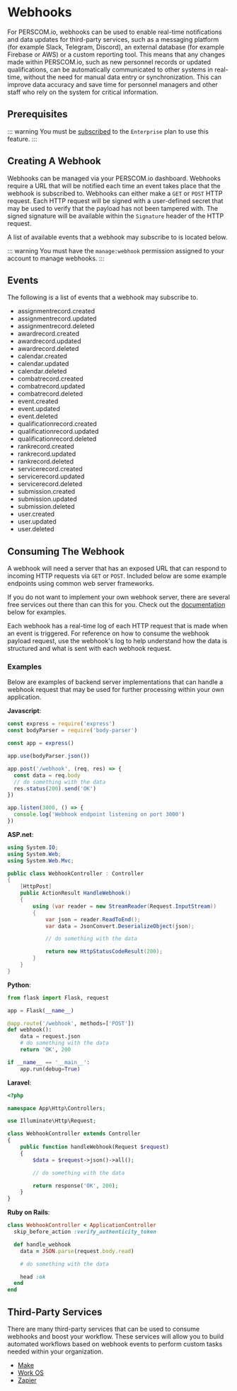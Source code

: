 # Webhooks

For PERSCOM.io, webhooks can be used to enable real-time notifications and data updates for third-party services, such as a messaging
platform (for example Slack, Telegram, Discord), an external database (for example Firebase or AWS) or a custom reporting tool. This means
that any changes made within PERSCOM.io, such as new personnel records or updated qualifications, can be automatically communicated to other
systems in real-time, without the need for manual data entry or synchronization. This can improve data accuracy and save time for personnel
managers and other staff who rely on the system for critical information.

## Prerequisites

<!-- prettier-ignore -->
::: warning
You must be [subscribed](https://docs.perscom.io/pricing) to the `Enterprise` plan to use this feature.
:::

## Creating A Webhook

Webhooks can be managed via your PERSCOM.io dashboard. Webhooks require a URL that will be notified each time an event takes place that the
webhook is subscribed to. Webhooks can either make a `GET` or `POST` HTTP request. Each HTTP request will be signed with a user-defined
secret that may be used to verify that the payload has not been tampered with. The signed signature will be available within the `Signature`
header of the HTTP request.

A list of available events that a webhook may subscribe to is located below.

<!-- prettier-ignore -->
::: warning
You must have the `manage:webhook` permission assigned to your account to manage webhooks.
:::

## Events

The following is a list of events that a webhook may subscribe to.

- assignmentrecord.created
- assignmentrecord.updated
- assignmentrecord.deleted
- awardrecord.created
- awardrecord.updated
- awardrecord.deleted
- calendar.created
- calendar.updated
- calendar.deleted
- combatrecord.created
- combatrecord.updated
- combatrecord.deleted
- event.created
- event.updated
- event.deleted
- qualificationrecord.created
- qualificationrecord.updated
- qualificationrecord.deleted
- rankrecord.created
- rankrecord.updated
- rankrecord.deleted
- servicerecord.created
- servicerecord.updated
- servicerecord.deleted
- submission.created
- submission.updated
- submission.deleted
- user.created
- user.updated
- user.deleted

## Consuming The Webhook

A webhook will need a server that has an exposed URL that can respond to incoming HTTP requests via `GET` or `POST`. Included below are some
example endpoints using common web server frameworks.

If you do not want to implement your own webhook server, there are several free services out there than can this for you. Check out the
[documentation](#third-party-services) below for examples.

Each webhook has a real-time log of each HTTP request that is made when an event is triggered. For reference on how to consume the webhook
payload request, use the webhook's log to help understand how the data is structured and what is sent with each webhook request.

### Examples

Below are examples of backend server implementations that can handle a webhook request that may be used for further processing within your
own application.

**Javascript**:

```js
const express = require('express')
const bodyParser = require('body-parser')

const app = express()

app.use(bodyParser.json())

app.post('/webhook', (req, res) => {
  const data = req.body
  // do something with the data
  res.status(200).send('OK')
})

app.listen(3000, () => {
  console.log('Webhook endpoint listening on port 3000')
})
```

**ASP.net**:

```csharp
using System.IO;
using System.Web;
using System.Web.Mvc;

public class WebhookController : Controller
{
    [HttpPost]
    public ActionResult HandleWebhook()
    {
        using (var reader = new StreamReader(Request.InputStream))
        {
            var json = reader.ReadToEnd();
            var data = JsonConvert.DeserializeObject(json);

            // do something with the data

            return new HttpStatusCodeResult(200);
        }
    }
}
```

**Python**:

```python
from flask import Flask, request

app = Flask(__name__)

@app.route('/webhook', methods=['POST'])
def webhook():
    data = request.json
    # do something with the data
    return 'OK', 200

if __name__ == '__main__':
    app.run(debug=True)
```

**Laravel**:

```php
<?php

namespace App\Http\Controllers;

use Illuminate\Http\Request;

class WebhookController extends Controller
{
    public function handleWebhook(Request $request)
    {
        $data = $request->json()->all();

        // do something with the data

        return response('OK', 200);
    }
}
```

**Ruby on Rails**:

```ruby
class WebhookController < ApplicationController
  skip_before_action :verify_authenticity_token

  def handle_webhook
    data = JSON.parse(request.body.read)

    # do something with the data

    head :ok
  end
end
```

## Third-Party Services

There are many third-party services that can be used to consume webhooks and boost your workflow. These services will allow you to build
automated workflows based on webhook events to perform custom tasks needed within your organization.

- [Make](https://www.make.com/en/help/tools/webhooks)
- [Work OS](https://workos.com/blog/building-webhooks-into-your-application-guidelines-and-best-practices)
- [Zapier](https://zapier.com/apps/webhook/integrations?utm_source=google&utm_medium=cpc&utm_campaign=gaw-usa-nua-search-desktop-brand-long_tail&utm_adgroup=brand_webhooks&utm_term=zapier%20webhooks&utm_content=_pcrid_608807048130_pkw_zapier%20webhooks_pmt_p_pdv_c_slid__pgrid_139730155338_ptaid_kwd-791619834414_&gad=1&gclid=CjwKCAjwjYKjBhB5EiwAiFdSfi6Vipyao0gBfuRIx445ZmVPfJSmZBQX0qK9XEIMlDg5zcukzFtnUxoCp4gQAvD_BwE)
